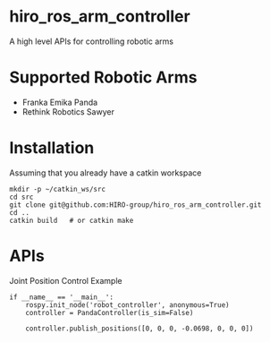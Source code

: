 # hiro_ros_arm_controller
A high level APIs for controlling robotic arms

# Supported Robotic Arms
- Franka Emika Panda
- Rethink Robotics Sawyer

# Installation
Assuming that you already have a catkin workspace
```
mkdir -p ~/catkin_ws/src
cd src
git clone git@github.com:HIRO-group/hiro_ros_arm_controller.git
cd ..
catkin build   # or catkin make
```

# APIs

Joint Position Control Example
```
if __name__ == '__main__':
    rospy.init_node('robot_controller', anonymous=True)
    controller = PandaController(is_sim=False)

    controller.publish_positions([0, 0, 0, -0.0698, 0, 0, 0])
```
